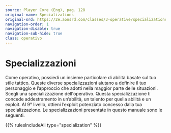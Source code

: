 ```yaml
---
source: Player Core (Eng), pag. 128
original-name: Specializations
original-srd: https://2e.aonsrd.com/classes/3-operative/specializations
navigation-order: 1
navigation-disable: true
navigation-sub-hide: true
class: operativo
---
```


# Specializzazioni

Come operativo, possiedi un insieme particolare di abilità basate sul tuo stile
tattico. Queste diverse specializzazioni aiutano a definire il tuo personaggio e
l’approccio che adotti nella maggior parte delle situazioni. Scegli una
specializzazione dell'operativo. Questa specializzazione ti concede
addestramento in un’abilità, un talento per quella abilità e un exploit. Al 9°
livello, ottieni l’exploit potenziato concesso dalla tua specializzazione. Le
specializzazioni presentate in questo manuale sono le seguenti.

{{% rulesIncludeAll type="specialization" %}}
